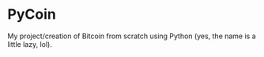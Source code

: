 # PyCoin
My project/creation of Bitcoin from scratch using Python (yes, the name is a little lazy, lol).
